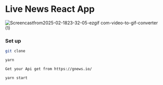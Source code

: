 # Live News React App

![Screencastfrom2025-02-1823-32-05-ezgif com-video-to-gif-converter (1)](https://github.com/user-attachments/assets/a99e0621-d4a4-4e45-bccd-b201acebcabf)

### Set up

```bash
git clone 
```
```bash
yarn
```
```bash
Get your Api get from https://gnews.io/
```
```bash
yarn start
```

